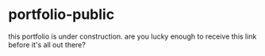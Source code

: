 # portfolio-public

this portfolio is under construction.
are you lucky enough to receive this link before it's all out there?
